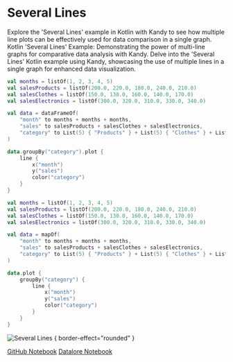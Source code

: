 # Several Lines

<web-summary>
Explore the 'Several Lines' example in Kotlin with Kandy to see how multiple line plots can be effectively used for data comparison in a single graph.
</web-summary>

<card-summary>
Kotlin 'Several Lines' Example: Demonstrating the power of multi-line graphs for comparative data analysis with Kandy.
</card-summary>

<link-summary>
Delve into the 'Several Lines' Kotlin example using Kandy, showcasing the use of multiple lines in a single graph for enhanced data visualization.
</link-summary>

<!---IMPORT org.jetbrains.kotlinx.kandy.letsplot.samples.Lines-->

<!---FUN several_lines-->
<tabs>
<tab title="Dataframe">

```kotlin
val months = listOf(1, 2, 3, 4, 5)
val salesProducts = listOf(200.0, 220.0, 180.0, 240.0, 210.0)
val salesClothes = listOf(150.0, 130.0, 160.0, 140.0, 170.0)
val salesElectronics = listOf(300.0, 320.0, 310.0, 330.0, 340.0)

val data = dataFrameOf(
    "month" to months + months + months,
    "sales" to salesProducts + salesClothes + salesElectronics,
    "category" to List(5) { "Products" } + List(5) { "Clothes" } + List(5) { "Electronics" }
)

data.groupBy("category").plot {
    line {
        x("month")
        y("sales")
        color("category")
    }
}
```

</tab>
<tab title="Collections">

```kotlin
val months = listOf(1, 2, 3, 4, 5)
val salesProducts = listOf(200.0, 220.0, 180.0, 240.0, 210.0)
val salesClothes = listOf(150.0, 130.0, 160.0, 140.0, 170.0)
val salesElectronics = listOf(300.0, 320.0, 310.0, 330.0, 340.0)

val data = mapOf(
    "month" to months + months + months,
    "sales" to salesProducts + salesClothes + salesElectronics,
    "category" to List(5) { "Products" } + List(5) { "Clothes" } + List(5) { "Electronics" }
)

data.plot {
    groupBy("category") {
        line {
            x("month")
            y("sales")
            color("category")
        }
    }
}
```

</tab></tabs>
<!---END-->

![Several Lines](several_lines.png) { border-effect="rounded" }

<seealso style="cards">
       <category ref="example-ktnb">
           <a href="https://github.com/Kotlin/kandy/blob/main/examples/notebooks/lets-plot/samples/line/several_lines.ipynb" summary="View the notebook on our GitHub repository">GitHub Notebook</a>
           <a href="https://datalore.jetbrains.com/report/static/KQKedA4jDrKu63O53gEN0z/9qSVjZVKxM8VpVP5z5JS4E" summary="Experiment with this example on Datalore">Datalore Notebook</a>
       </category>
</seealso>
